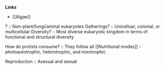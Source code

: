 **Links**
- [[Algae]]

? :: Non-plant/fungi/animal eukaryotes
Gatherings? :: Unicelluar, colonial, or multicellular
Diversity? :: Most diverse eukaryotic kingdom in terms of functional and structural diversity

How do protists consume? :: They follow all [[Nutritional modes]] - photoautotrophic, heterotrophic, and mixotrophic

Reproduction :: Asexual and sexual